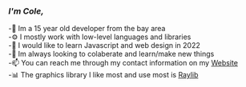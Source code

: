 ### ***I'm Cole,***

-🌊 Im a 15 year old developer from the bay area<br>
-⚙️ I mostly work with low-level languages and libraries<br>
-🤔 I would like to learn Javascript and web design in 2022<br>
-👯 Im always looking to colaberate and learn/make new things<br>
-📫 You can reach me through my contact information on my [Website](https://blur288.github.io/src/Contact.html)<br>
-📊 The graphics library I like most and use most is [Raylib](https://www.raylib.com/)<br>



<!--
**blur288/blur288** is a ✨ _special_ ✨ repository because its `README.md` (this file) appears on your GitHub profile.

Here are some ideas to get you started:

- 🔭 I’m currently working on ...
- 🌱 I’m currently learning ...
- 👯 I’m looking to collaborate on ...
- 🤔 I’m looking for help with ...
- 💬 Ask me about ...
- 📫 How to reach me: ...
- 😄 Pronouns: ...
- ⚡ Fun fact: ...
-->
